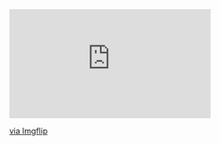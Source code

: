<div style="width:360px;max-width:100%;"><div style="height:0;padding-bottom:54.17%;position:relative;"><iframe width="360" height="195" style="position:absolute;top:0;left:0;width:100%;height:100%;" frameBorder="0" src="https://imgflip.com/embed/3rqxnr"></iframe></div><p><a href="https://imgflip.com/gif/3rqxnr">via Imgflip</a></p></div>
